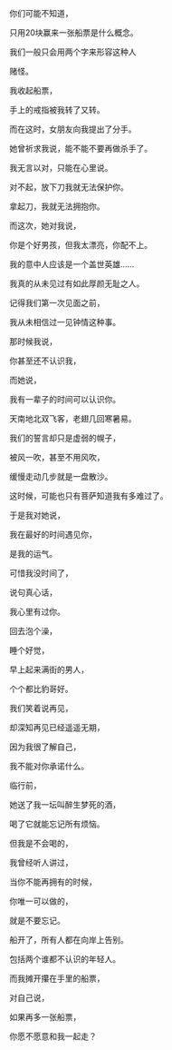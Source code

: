 你们可能不知道，

只用20块赢来一张船票是什么概念。

我们一般只会用两个字来形容这种人

赌怪。

我收起船票，

手上的戒指被我转了又转。

而在这时，女朋友向我提出了分手。

她曾祈求我说，能不能不要再做杀手了。

我无言以对，只能在心里说。

对不起，放下刀我就无法保护你。

拿起刀，我就无法拥抱你。

而这次，她对我说，

你是个好男孩，但我太漂亮，你配不上。

我的意中人应该是一个盖世英雄......

我真的从未见过有如此厚颜无耻之人。

记得我们第一次见面之前，

我从未相信过一见钟情这种事。

那时候我说，

你甚至还不认识我，

而她说，

我有一辈子的时间可以认识你。

天南地北双飞客，老翅几回寒暑易。

我们的誓言却只是虚弱的幌子，

被风一吹，甚至不用风吹，

缓慢走动几步就是一盘散沙。

这时候，可能也只有菩萨知道我有多难过了。

于是我对她说，

我在最好的时间遇见你，

是我的运气。

可惜我没时间了，

说句真心话，

我心里有过你。

回去泡个澡，

睡个好觉，

早上起来满街的男人，

个个都比豹哥好。

我们笑着说再见，

却深知再见已经遥遥无期，

因为我很了解自己，

我不能对你承诺什么。

临行前，

她送了我一坛叫醉生梦死的酒，

喝了它就能忘记所有烦恼。

但我是不会喝的，

我曾经听人讲过，

当你不能再拥有的时候，

你唯一可以做的，

就是不要忘记。

船开了，所有人都在向岸上告别。

包括两个谁都不认识的年轻人。

而我摊开攥在手里的船票，

对自己说，

如果再多一张船票，

你愿不愿意和我一起走？
